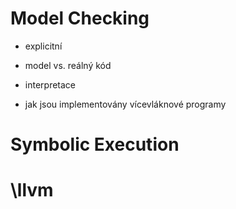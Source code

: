 # Model Checking

- explicitní

- model vs. reálný kód

- interpretace

- jak jsou implementovány vícevláknové programy

# Symbolic Execution

# \llvm